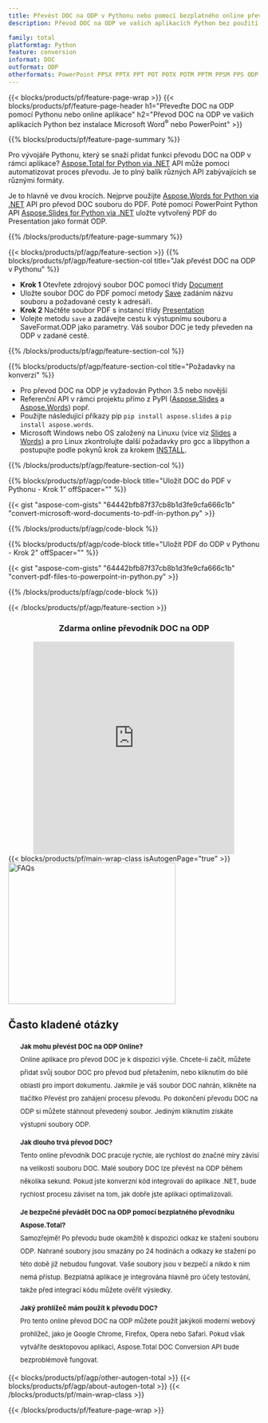 ```yaml
---
title: Převést DOC na ODP v Pythonu nebo pomocí bezplatného online převodníku
description: Převod DOC na ODP ve vašich aplikacích Python bez použití Microsoft Word nebo PowerPoint nebo online. Před integrací kódu rychle otestujte bezplatný online převodník  DOC na ODP. 

family: total
platformtag: Python
feature: conversion
informat: DOC
outformat: ODP
otherformats: PowerPoint PPSX PPTX PPT POT POTX POTM PPTM PPSM PPS ODP
---
```

{{< blocks/products/pf/feature-page-wrap >}}
{{< blocks/products/pf/feature-page-header h1="Převeďte DOC na ODP pomocí Pythonu nebo online aplikace" h2="Převod DOC na ODP ve vašich aplikacích Python bez instalace Microsoft Word<sup>&reg;</sup> nebo PowerPoint" >}}

{{% blocks/products/pf/feature-page-summary %}}

Pro vývojáře Pythonu, který se snaží přidat funkci převodu DOC na ODP v rámci aplikace? [Aspose.Total for Python via .NET](https://products.aspose.com/total/python-net/) API může pomoci automatizovat proces převodu. Je to plný balík různých API zabývajících se různými formáty.  

Je to hlavně ve dvou krocích. Nejprve použijte [Aspose.Words for Python via .NET](https://products.aspose.com/words/python-net/) API pro převod DOC souboru do PDF. Poté pomocí PowerPoint Python API [Aspose.Slides for Python via .NET](https://products.aspose.com/slides/python-net/) uložte vytvořený PDF do Presentation jako formát ODP. 

{{% /blocks/products/pf/feature-page-summary %}}

{{< blocks/products/pf/agp/feature-section >}}
{{% blocks/products/pf/agp/feature-section-col title="Jak převést DOC na ODP v Pythonu" %}}
- **Krok 1** Otevřete zdrojový soubor DOC pomocí třídy [Document](https://reference.aspose.com/words/python-net/aspose.words/document/)
- Uložte soubor DOC do PDF pomocí metody [Save](https://reference.aspose.com/words/python-net/aspose.words/document/save/) zadáním názvu souboru a požadované cesty k adresáři.
-  **Krok 2** Načtěte soubor PDF s instancí třídy [Presentation](https://reference.aspose.com/slides/python-net/aspose.slides/presentation/)
-  Volejte metodu `save` a zadávejte cestu k výstupnímu souboru a SaveFormat.ODP jako parametry. Váš soubor DOC je tedy převeden na ODP v zadané cestě.

{{% /blocks/products/pf/agp/feature-section-col %}}

{{% blocks/products/pf/agp/feature-section-col title="Požadavky na konverzi" %}}

- Pro převod DOC na ODP je vyžadován Python 3.5 nebo novější
- Referenční API v rámci projektu přímo z PyPI ([Aspose.Slides](https://pypi.org/project/Aspose.Slides/) a [Aspose.Words](https://pypi.org/project/aspose-words/)) popř.
- Použijte následující příkazy pip ```pip install aspose.slides``` a ```pip install aspose.words```. 
- Microsoft Windows nebo OS založený na Linuxu (více viz [Slides](https://docs.aspose.com/slides/python-net/system-requirements/) a [Words](https://docs.aspose.com/words/python-net/system-requirements/)) a pro Linux zkontrolujte další požadavky pro gcc a libpython a postupujte podle pokynů krok za krokem [INSTALL](https://docs.aspose.com/words/python-net/installation/).
 

{{% /blocks/products/pf/agp/feature-section-col %}}

{{% blocks/products/pf/agp/code-block title="Uložit DOC do PDF v Pythonu - Krok 1" offSpacer="" %}}

{{< gist "aspose-com-gists" "64442bfb87f37cb8b1d3fe9cfa666c1b" "convert-microsoft-word-documents-to-pdf-in-python.py" >}}

{{% /blocks/products/pf/agp/code-block %}}

{{% blocks/products/pf/agp/code-block title="Uložit PDF do ODP v Pythonu - Krok 2" offSpacer="" %}}

{{< gist "aspose-com-gists" "64442bfb87f37cb8b1d3fe9cfa666c1b" "convert-pdf-files-to-powerpoint-in-python.py" >}}

{{% /blocks/products/pf/agp/code-block %}}

{{< /blocks/products/pf/agp/feature-section >}}

<div class="container-fluid agp-content bg-white aboutfile box-1 vh100 section nopbtm">
<div class=container>
<div class=row>
<div class="demobox tc col-md-12 padding-0" align="center">

<h3>Zdarma online převodník DOC na ODP</h3>

<iframe style="border: none; height: 426px;" scrolling="no" src="https://total-conversion-app-65z5r2lp.qa.k8s.dynabic.com/?to=odp&from=doc" id="child-iframe" width="80%"></iframe>

</div></div>
</div></div>
{{< blocks/products/pf/main-wrap-class isAutogenPage="true" >}}
<style>.howtolist li{margin-right: 0!important;line-height: 26px;position: relative;margin-bottom: 10px;font-size: 13px;list-style-type: none;}</style>
<div class="col-md-12 tl bg-gray-dark howtolist section">
  <a class="anchor" name="faqpage"></a>
  <div class="container tl dflex" itemscope="" itemtype="https://schema.org/FAQPage">
      <div class="col-md-4 howtosectiongfx">
          <img class="social-panel-hide-on-mobile" src="https://www.groupdocs.cloud/templates/brand/images/groupdocs/conversion/groupdocs_conversion-brand.png" alt="FAQs" width="335" height="283">
      </div>
      <div class="howtosection col-md-8">
          <div>
              <h2>Často kladené otázky</h2>
              <ul>
                  <li itemscope="" itemprop="mainEntity" itemtype="https://schema.org/Question">
                      <div>
                          <span itemprop="name"><b>Jak mohu převést DOC na ODP Online?</b></span>
                      </div>
                      <div itemscope="" itemprop="acceptedAnswer" itemtype="https://schema.org/Answer">
                          <span itemprop="text">Online aplikace pro převod DOC je k dispozici výše. Chcete-li začít, můžete přidat svůj soubor DOC pro převod buď přetažením, nebo kliknutím do bílé oblasti pro import dokumentu. Jakmile je váš soubor DOC nahrán, klikněte na tlačítko Převést pro zahájení procesu převodu. Po dokončení převodu DOC na ODP si můžete stáhnout převedený soubor. Jediným kliknutím získáte výstupní soubory ODP.</span>
                      </div>
                  </li>
                  <li itemscope="" itemprop="mainEntity" itemtype="https://schema.org/Question">
                      <div>
                          <span itemprop="name"><b>Jak dlouho trvá převod DOC?</b></span>
                      </div>
                      <div itemscope="" itemprop="acceptedAnswer" itemtype="https://schema.org/Answer">
                          <span itemprop="text">Tento online převodník DOC pracuje rychle, ale rychlost do značné míry závisí na velikosti souboru DOC. Malé soubory DOC lze převést na ODP během několika sekund. Pokud jste konverzní kód integrovali do aplikace .NET, bude rychlost procesu záviset na tom, jak dobře jste aplikaci optimalizovali.</span>
                      </div>
                  </li>
                  <li itemscope="" itemprop="mainEntity" itemtype="https://schema.org/Question">
                      <div>
                          <span itemprop="name"><b>Je bezpečné převádět DOC na ODP pomocí bezplatného převodníku Aspose.Total?</b></span>
                      </div>
                      <div itemscope="" itemprop="acceptedAnswer" itemtype="https://schema.org/Answer">
                          <span itemprop="text">Samozřejmě! Po převodu bude okamžitě k dispozici odkaz ke stažení souboru ODP. Nahrané soubory jsou smazány po 24 hodinách a odkazy ke stažení po této době již nebudou fungovat. Vaše soubory jsou v bezpečí a nikdo k nim nemá přístup. Bezplatná aplikace je integrována hlavně pro účely testování, takže před integrací kódu můžete ověřit výsledky.</span>
                      </div>
                  </li>                 
                  <li itemscope="" itemprop="mainEntity" itemtype="https://schema.org/Question">
                      <div>
                          <span itemprop="name"><b>Jaký prohlížeč mám použít k převodu DOC?</b></span>
                      </div>
                      <div itemscope="" itemprop="acceptedAnswer" itemtype="https://schema.org/Answer">
                          <span itemprop="text">Pro tento online převod DOC na ODP můžete použít jakýkoli moderní webový prohlížeč, jako je Google Chrome, Firefox, Opera nebo Safari. Pokud však vytváříte desktopovou aplikaci, Aspose.Total DOC Conversion API bude bezproblémově fungovat.</span>
                      </div>
                  </li>
              </ul>
          </div>
      </div>
  </div>
{{< blocks/products/pf/agp/other-autogen-total >}}
{{< blocks/products/pf/agp/about-autogen-total >}}
{{< /blocks/products/pf/main-wrap-class >}}

{{< /blocks/products/pf/feature-page-wrap >}}